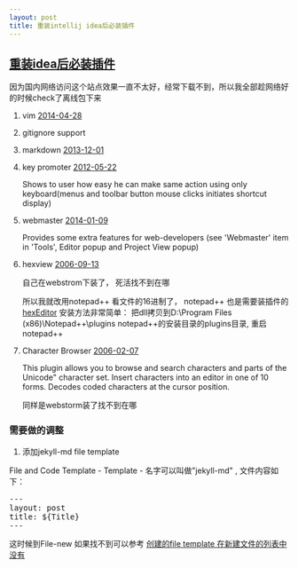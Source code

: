 ```yaml
---
layout: post
title: 重装intellij idea后必装插件
---
```


## [重装idea后必装插件](http://plugins.jetbrains.com/?idea)

因为国内网络访问这个站点效果一直不太好，经常下载不到，所以我全部趁网络好的时候check了离线包下来

1. vim [2014-04-28](/attachments/2014-04-28-ideavim.zip)

2. gitignore support

2. markdown [2013-12-01](/attachments/2013-12-01-idea-markdown.zip)

3. key promoter [2012-05-22](/attachments/2012-05-22-Key_promoter_11324.jar)

    Shows to user how easy he can make same action using only keyboard(menus and toolbar button mouse clicks initiates shortcut display)

4. webmaster [2014-01-09](/attachments/2014-01-09-webmaster.zip)

    Provides some extra features for web-developers (see 'Webmaster' item in 'Tools', Editor popup and Project View popup)

5. hexview [2006-09-13](/attachments/2006-09-13-HexView_2423.jar)

    自己在webstrom下装了， 死活找不到在哪

    所以我就改用notepad++ 看文件的16进制了， notepad++ 也是需要装插件的[hexEditor](/attachments/2014-04-23-HexEditor.dll)  安装方法非常简单： 把dll拷贝到D:\Program Files (x86)\Notepad++\plugins  notepad++的安装目录的plugins目录, 重启notepad++

6. Character Browser [2006-02-07](/attachments/2006-02-07-Character_Browser_915.zip)

    This plugin allows you to browse and search characters and parts of the Unicode" character set. Insert characters into an editor in one of 10 forms. Decodes coded characters at the cursor position.

    同样是webstorm装了找不到在哪

### 需要做的调整
1. 添加jekyll-md file template

File and Code Template - Template - 名字可以叫做"jekyll-md" , 文件内容如下：

<pre>
---
layout: post
title: ${Title}
---
</pre>

这时候到File-new 如果找不到可以参考 [创建的file template 在新建文件的列表中没有](/all/web/ideas/2014/05/02/idea-file-template-not-show.html)

